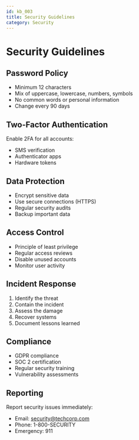```yaml
---
id: kb_003
title: Security Guidelines
category: Security
---
```


# Security Guidelines

## Password Policy
- Minimum 12 characters
- Mix of uppercase, lowercase, numbers, symbols
- No common words or personal information
- Change every 90 days

## Two-Factor Authentication
Enable 2FA for all accounts:
- SMS verification
- Authenticator apps
- Hardware tokens

## Data Protection
- Encrypt sensitive data
- Use secure connections (HTTPS)
- Regular security audits
- Backup important data

## Access Control
- Principle of least privilege
- Regular access reviews
- Disable unused accounts
- Monitor user activity

## Incident Response
1. Identify the threat
2. Contain the incident
3. Assess the damage
4. Recover systems
5. Document lessons learned

## Compliance
- GDPR compliance
- SOC 2 certification
- Regular security training
- Vulnerability assessments

## Reporting
Report security issues immediately:
- Email: security@techcorp.com
- Phone: 1-800-SECURITY
- Emergency: 911